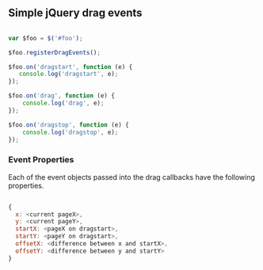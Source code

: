 ## Simple jQuery drag events

```javascript

var $foo = $('#foo');

$foo.registerDragEvents();

$foo.on('dragstart', function (e) {
   console.log('dragstart', e);
});

$foo.on('drag', function (e) {
    console.log('drag', e);
});

$foo.on('dragstop', function (e) {
    console.log('dragstop', e);
});

```

### Event Properties

Each of the event objects passed into the drag callbacks have the following properties.

```javascript

{
  x: <current pageX>,
  y: <current pageY>,
  startX: <pageX on dragstart>,
  startY: <pageY on dragstart>,
  offsetX: <difference between x and startX>,
  offsetY: <difference between y and startY>
}

```

